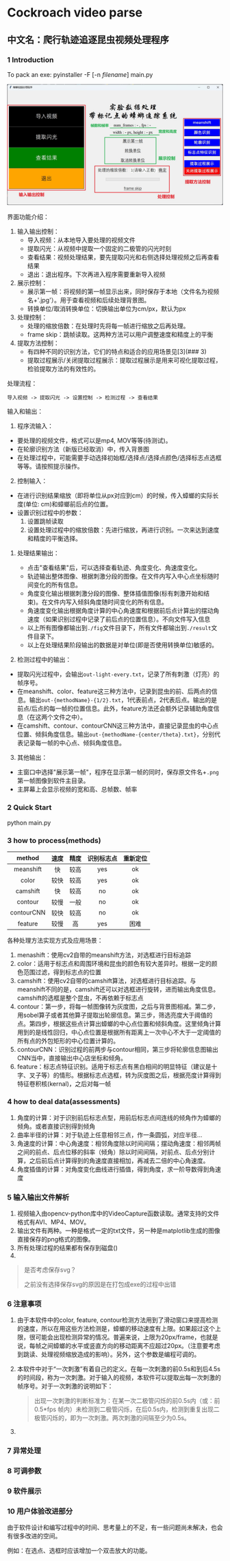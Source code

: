 # Cockroach video parse



## 中文名：爬行轨迹追逐昆虫视频处理程序

### 1 Introduction

To pack an exe: pyinstaller -F [-n *filename*] main.py

![interface02](.\src\img\interface02.jpg)

界面功能介绍：

1. 输入输出控制：
   - 导入视频：从本地导入要处理的视频文件
   - 提取闪光：从视频中提取一个固定的二极管的闪光时刻
   - 查看结果：视频处理结果，要先提取闪光和右侧选择处理视频之后再查看结果
   - 退出：退出程序。下次再进入程序需要重新导入视频
2. 展示控制：
   - 展示第一帧：将视频的第一帧显示出来，同时保存于本地（文件名为视频名+'.jpg'）。用于查看视频和后续处理背景图。
   - 转换单位/取消转换单位：切换输出单位为cm/px，默认为px
3. 处理控制：
   - 处理的缩放倍数：在处理时先将每一帧进行缩放之后再处理。
   - frame skip：跳帧读取。这两种方法可以用户调整速度和精度上的平衡
4. 提取方法控制：
   - 有四种不同的识别方法，它们的特点和适合的应用场景见[3](### 3)
   - 提取过程展示/关闭提取过程展示：提取过程展示是用来可视化提取过程，检验提取方法的有效性的。



处理流程：

`导入视频 -> 提取闪光 -> 设置控制 -> 检测过程 -> 查看结果`



输入和输出：

1. 程序流输入：
- 要处理的视频文件，格式可以是mp4, MOV等等(待测试)。
- 在轮廓识别方法（新版已经取消）中，传入背景图
- 在处理过程中，可能需要手动选择初始框/选择点/选择点颜色/选择标志点选框等等。请按照提示操作。

2. 控制输入：
- 在进行识别结果缩放（即将单位从px对应到cm）的时候，传入蟑螂的实际长度(单位: cm)和蟑螂前后点的位置。
- 设置识别过程中的参数：
  1. 设置跳帧读取
  2. 设置处理过程中的缩放倍数：先进行缩放，再进行识别。一次来达到速度和精度的平衡选择。

1. 处理结果输出：

   - 点击"查看结果"后，可以选择查看轨迹、角度变化、角速度变化。
   - 轨迹输出整体图像、根据刺激分段的图像。在文件内写入中心点坐标随时间变化的所有信息。
   - 角度变化输出根据刺激分段的图像、整体插值图像(标有刺激开始和结束)。在文件内写入倾斜角度随时间变化的所有信息。
   - 角速度变化输出根据角度计算的中心角速度和根据前后点计算出的摆动角速度（如果识别过程中记录了前后点的位置信息）。不向文件写入信息
   - 以上所有图像都输出到`./fig`文件目录下，所有文件都输出到`./result`文件目录下。
   - 以上在处理结果阶段输出的数据是对单位(即是否使用转换单位)敏感的。

2. 检测过程中的输出：

- 提取闪光过程中，会输出`out-light-every.txt`，记录了所有刺激（灯亮）的帧序号。
- 在meanshift、color、feature这三种方法中，记录到昆虫的前、后两点的信息。输出`out-{methodName}-{1/2}.txt`，1代表前点，2代表后点。输出的是前点/后点的每一帧的位置信息。此外，feature方法还会额外记录辅助角度信息（在这两个文件之中）。
- 在camshift、contour、contourCNN这三种方法中，直接记录昆虫的中心点位置、倾斜角度信息。输出`out-{methodName-{center/theta}.txt}`，分别代表记录每一帧的中心点、倾斜角度信息。

3. 其他输出：

- 主窗口中选择"展示第一帧"，程序在显示第一帧的同时，保存原文件名+`.png`第一帧图像到软件主目录。
- 主屏幕上会显示视频的宽和高、总帧数、帧率

### 2 Quick Start

python main.py


### 3 how to process(methods)

| method      | 速度 | 精度 | 识别标志点 | 重新定位 |
| :--:        | :--: | :--: | :--:     | :--:    |
| meanshift   | 快   | 较高 | yes | ok | 
| color       | 较快 | 较高 | yes | ok |
| camshift    | 快   | 较高 | no  | ok |
| contour     | 较慢 | 一般 | no  | ok |
| contourCNN  | 较快 | 较高 | no  | ok |
| feature     | 较慢 | 高   | yes | 困难 |

各种处理方法实现方式及应用场景：

1. menashift：使用cv2自带的meanshift方法，对选框进行目标追踪
2. color：适用于标志点和周围环境和昆虫的颜色有较大差异时。根据一定的颜色范围过滤，得到标志点的位置
3. camshift：使用cv2自带的camshift算法，对选框进行目标追踪。与meanshift不同的是，camshift还可以对选框进行旋转，进而输出角度信息。camshift的选框是整个昆虫，不再依赖于标志点
4. contour：第一步，将每一帧图像转为灰度图，之后与背景图相减。第二步，用sobel算子或者其他算子提取出轮廓信息。第三步，筛选亮度大于阈值的点。第四步，根据这些点计算出蟑螂的中心点位置和倾斜角度。这里倾角计算用到的是线性回归，中心点位置是根据所有距离上一次中心不大于一定阈值的所有点的外包矩形的中心位置计算的。
5. contourCNN：识别过程的前两步与contour相同，第三步将轮廓信息图输出CNN当中，直接输出中心店坐标和倾角。
6. feature：标志点特征识别。适用于标志点有黑白相间的明显特征（建议是十字、叉子等）的情形。根据标志点选框，转为灰度图之后，根据亮度计算得到特征卷积核(kernal)，之后对每一帧

### 4 how to deal data(assessments)

1. 角度的计算：对于识别前后标志点型，用前后标志点间连线的倾角作为蟑螂的倾角。或者直接识别得到倾角
2. 曲率半径的计算：对于轨迹上任意相邻三点，作一条圆弧，对应半径...
3. 角速度的计算：中心角速度：相邻角度除以时间间隔；摆动角速度：相邻两帧之间的前点、后点位移的斜率（倾角）除以时间间隔，对前点、后点分别计算，之后前后点计算得到的角速度直接相加，再减去二倍的中心角速度。
4. 角度插值的计算：对角度变化曲线进行插值，得到角度，求一阶导数得到角速度

### 5 输入输出文件解析
1. 视频输入由opencv-python库中的VideoCapture函数读取。通常支持的文件格式有AVI、MP4、MOV。
2. 输出文件有两种。一种是格式一定的txt文件，另一种是matplotlib生成的图像直接保存的png格式的图像。
3. 所有处理过程的结果都有保存到磁盘()
4. 

> 是否考虑保存svg？
>
> 之前没有选择保存svg的原因是在打包成exe的过程中出错

### 6 注意事项
1. 由于本软件中的color, feature, contour检测方法用到了滑动窗口来提高检测的速度，所以在用这些方法检测是，蟑螂的移动速度有上限。如果超过这个上限，很可能会出现检测异常的情况。普遍来说，上限为20px/frame，也就是说，每帧之间蟑螂的水平或竖直方向的移动距离不应超过20px。（注意要考虑到跳读、处理视频缩放造成的影响）。另外，这个参数是编程可调的。

2. 本软件中对于“一次刺激”有着自己的定义。在每一次刺激的前0.5s和到后4.5s的时间段，称为一次刺激。对于输入的视频，本软件可以提取出每一次刺激的帧序号。对于一次刺激的说明如下：

   > 出现一次刺激的判断标准为：在某一次二极管闪烁的前0.5s内（或：前0.5\*fps 帧内）未检测到二极管闪烁，在后0.5s内，检测到重复出现二极管闪烁的，即为一次刺激。两次刺激的间隔至少为0.5s。

3. 


### 7 异常处理

### 8 可调参数

### 9 软件展示

### 10 用户体验改进部分

由于软件设计和编写过程中的时间、思考量上的不足，有一些问题尚未解决，也会有很多改进的空间。

例如：在选点、选框时应该增加一个双击放大的功能。
